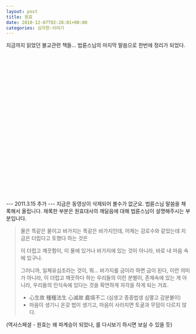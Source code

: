 ```yaml
---
layout: post
title: 원효
date: 2010-12-07T02:28:01+00:00
categories: 심각한-이야기
---
```

지금까지 읽었던 불교관련 책들... 법륜스님의 마지막 말씀으로 한번에 정리가 되었다.

<object width="480" height="385" classid="clsid:d27cdb6e-ae6d-11cf-96b8-444553540000" codebase="http://download.macromedia.com/pub/shockwave/cabs/flash/swflash.cab#version=6,0,40,0"><param name="allowFullScreen" value="true" /><param name="allowscriptaccess" value="always" /><param name="src" value="http://www.youtube.com/v/Av8C_XmJv68?fs=1&amp;hl=ko_KR" /><param name="allowfullscreen" value="true" /><embed width="480" height="385" type="application/x-shockwave-flash" src="http://www.youtube.com/v/Av8C_XmJv68?fs=1&amp;hl=ko_KR" allowFullScreen="true" allowscriptaccess="always" allowfullscreen="true" /></object>

--- 2011.3.15 추가 ---
지금은 동영상이 삭제되어 볼수가 없군요. 법륜스님 말씀을 채록해서 올립니다. 채록한 부분은 원효대사의 깨달음에 대해 법륜스님이 설명해주시는 부분입니다.
<blockquote>물은 똑같은 물이고 바가지는 똑같은 바가지인데, 어제는 감로수와 같았는데 지금은 더럽다고 토했다 하는 것은

이 더럽고 깨끗함이, 이 물에 있거나 바가지에 있는 것이 아니라, 바로 내 마음 속에 있구나.

그러니까, 일체유심조라는 것이, 뭐... 바가지를 금이라 하면 금이 된다, 이런 의미가 아니라, 이 더럽고 깨끗하다 하는 우리들의 이런 분별이, 존재속에 있는 게 아니라, 우리들의 인식속에 있다는 것을 확연하게 자각을 하게 되는 거죠.

- 心生故 種種法生 心滅故 龕墳不二 (심생고 종종법생 심멸고 감분불이)
- 마음이 생기니 온갖 법이 생기고, 마음이 사라지면 토굴과 무덤이 다르지 않다.</blockquote>
(역사스페셜 - 원효는 왜 파계승이 되었나, 를 다시보기 하시면 보실 수 있을 듯)

&nbsp;
